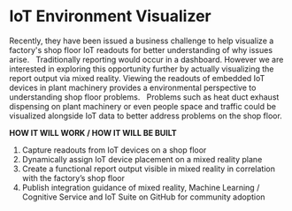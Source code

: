 # IoT Environment Visualizer
Recently, they have been issued a business challenge to help visualize a factory's shop floor IoT readouts for better understanding of why issues arise.
 
Traditionally reporting would occur in a dashboard. However we are interested in exploring this opportunity further by actually visualizing the report output via mixed reality. Viewing the readouts of embedded IoT devices in plant machinery provides a environmental perspective to understanding shop floor problems.
 
Problems such as heat duct exhaust dispensing on plant machinery or even people space and traffic could be visualized alongside IoT data to better address problems on the shop floor.

<b>HOW IT WILL WORK / HOW IT WILL BE BUILT</b>
1. Capture readouts from IoT devices on a shop floor
2. Dynamically assign IoT device placement on a mixed reality plane
3. Create a functional report output visible in mixed reality in correlation with the factory’s shop floor
4. Publish integration guidance of mixed reality, Machine Learning / Cognitive Service and IoT Suite on GitHub for community adoption
